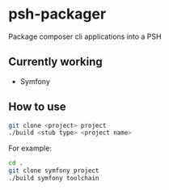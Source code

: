 # psh-packager
Package composer cli applications into a PSH

## Currently working
- Symfony

## How to use
```bash
git clone <project> project
./build <stub type> <project name>
```

For example:
```bash
cd .
git clone symfony project
./build symfony toolchain